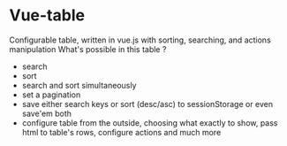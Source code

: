 # Vue-table
Configurable table, written in vue.js with sorting, searching, and actions manipulation
What's possible in this table ? 
* search
* sort
* search and sort simultaneously 
* set a pagination
* save either search keys or sort (desc/asc) to sessionStorage or even save'em both
* configure table from the outside, choosing what exactly to show, pass html to table's rows, configure actions and much more
